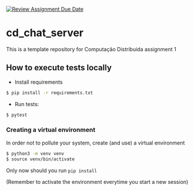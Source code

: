 [![Review Assignment Due Date](https://classroom.github.com/assets/deadline-readme-button-24ddc0f5d75046c5622901739e7c5dd533143b0c8e959d652212380cedb1ea36.svg)](https://classroom.github.com/a/EB7yh-Hm)
# cd_chat_server

This is a template repository for Computação Distribuida assignment 1

## How to execute tests locally

- Install requirements
```bash
$ pip install -r requirements.txt
```
- Run tests:
```bash
$ pytest
```

### Creating a virtual environment

In order not to pollute your system, create (and use) a virtual environment

```bash
$ python3 -m venv venv
$ source venv/bin/activate
```

Only now should you run `pip install`

(Remember to activate the environment everytime you start a new session)
